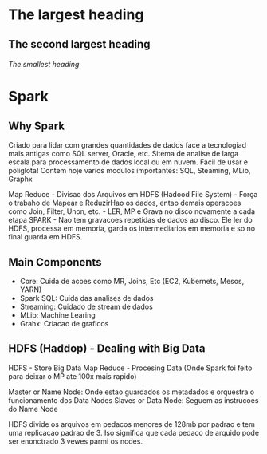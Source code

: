 # The largest heading
## The second largest heading
###### The smallest heading

# Spark

## Why Spark 
Criado para lidar com grandes quantidades de dados face a tecnologiad mais antigas como SQL server, Oracle, etc. 
Sitema de analise de larga escala para processamento de dados local ou em nuvem.
Facil de usar e poliglota! 
Contem hoje varios modulos importantes: SQL, Steaming, MLib, Graphx

Map Reduce
    -   Divisao dos Arquivos em HDFS (Hadood File System)
    -  Força o trabaho de Mapear e ReduzirHao os dados, entao demais operacoes como Join, Filter, Unon, etc. 
    - LER, MP e Grava no disco novamente a cada etapa
SPARK
    - Nao tem gravacoes repetidas de dados ao disco. Ele ler do HDFS, processa em memoria, garda os intermediarios em memoria e so no final guarda em HDFS.  



## Main Components

- Core: Cuida de acoes como MR, Joins, Etc (EC2, Kubernets, Mesos, YARN) 
- Spark SQL: Cuida das analises de dados
- Streaming: Cuidado de stream de dados
- MLib: Machine Learing
- Grahx: Criacao de graficos

## HDFS (Haddop) - Dealing with Big Data

HDFS - Store Big Data
Map Reduce - Procesing Data (Onde Spark foi feito para deixar o MP ate 100x mais rapido)

Master or Name Node:
    Onde estao guardados os metadados e orquestra o funcionamento dos Data Nodes 
Slaves or Data Node:
    Seguem as instrucoes do Name Node

HDFS divide os arquivos em pedacos menores de 128mb por padrao e tem uma replicacao padrao de 3. Iso significa que cada pedaco de arquido pode ser enonctrado 3 vewes parmi os nodes. 

